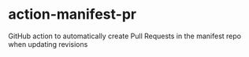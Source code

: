 # action-manifest-pr
GitHub action to automatically create Pull Requests in the manifest repo when updating revisions
